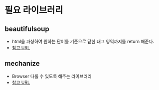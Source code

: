 # 필요 라이브러리
## beautifulsoup
* html을 파싱하여 원하는 단어를 기준으로 닫힌 태그 영역까지를 return 해준다.
* [참고 URL](http://coreapython.hosting.paran.com/etc/beautifulsoup4.html)
 
## mechanize
* Browser 다룰 수 있도록 해주는 라이브러리
* [참고 URL](http://wwwsearch.sourceforge.net/mechanize/)
